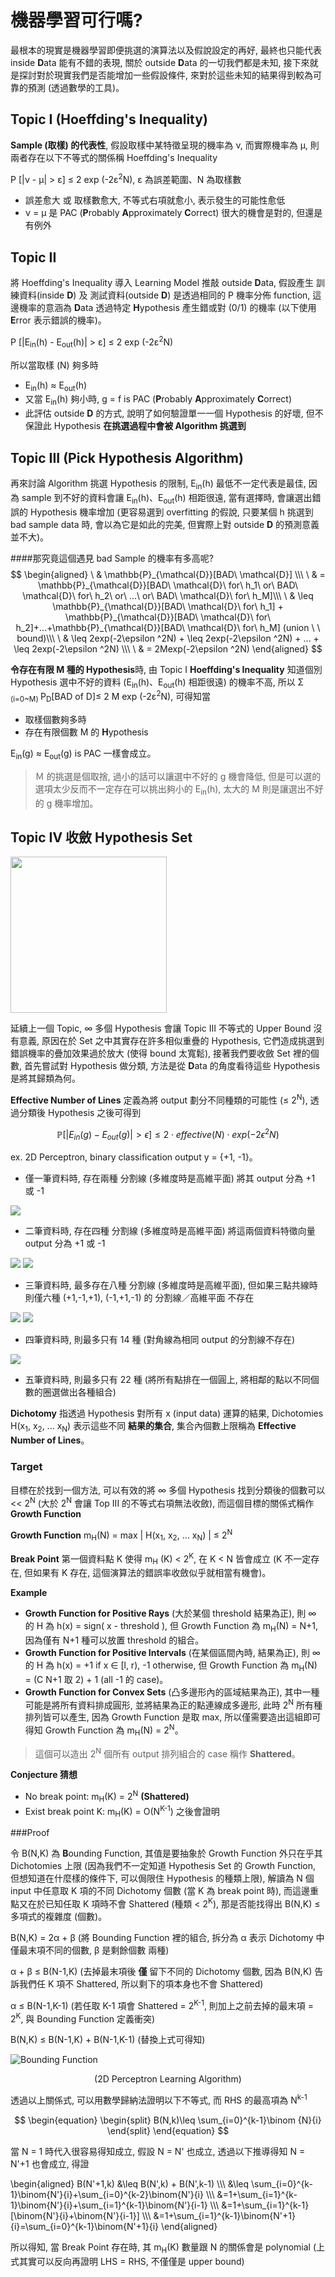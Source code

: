 # 機器學習可行嗎?
最根本的現實是機器學習即便挑選的演算法以及假說設定的再好, 最終也只能代表 inside **D**ata 能有不錯的表現, 關於 outside **D**ata 的一切我們都是未知, 接下來就是探討對於現實我們是否能增加一些假設條件, 來對於這些未知的結果得到較為可靠的預測 (透過數學的工具)。


## Topic I (Hoeffding's Inequality)
**Sample (取樣) 的代表性**, 假設取樣中某特徵呈現的機率為 ν, 而實際機率為 μ, 則兩者存在以下不等式的關係稱 Hoeffding's Inequality

P [|ν - μ| > ɛ] ≤ 2 exp (-2ɛ<sup>2</sup>N), ɛ 為誤差範圍、N 為取樣數

* 誤差愈大 或 取樣數愈大, 不等式右項就愈小, 表示發生的可能性愈低
* ν = μ 是 PAC (**P**robably **A**pproximately **C**orrect) 很大的機會是對的, 但還是有例外

## Topic II
將 Hoeffding's Inequality 導入 Learning Model 推敲 outside **D**ata, 假設產生 訓練資料(inside **D**) 及 測試資料(outside **D**) 是透過相同的 P 機率分佈 function, 這邊機率的意涵為 **D**ata 透過特定 **H**ypothesis 產生錯或對 (0/1) 的機率 (以下使用 **E**rror 表示錯誤的機率)。

P [|E<sub>in</sub>(h) - E<sub>out</sub>(h)| > ɛ] ≤ 2 exp (-2ɛ<sup>2</sup>N)

所以當取樣 (N) 夠多時

* E<sub>in</sub>(h) ≈ E<sub>out</sub>(h)
* 又當 E<sub>in</sub>(h) 夠小時, g = f is PAC (**P**robably **A**pproximately **C**orrect)
* 此評估 outside **D** 的方式, 說明了如何驗證單一一個 Hypothesis 的好壞, 但不保證此 Hypothesis **在挑選過程中會被 Algorithm 挑選到**

## Topic III (Pick Hypothesis Algorithm)
再來討論 Algorithm 挑選 Hypothesis 的限制, E<sub>in</sub>(h) 最低不一定代表是最佳, 因為 sample 到不好的資料會讓 E<sub>in</sub>(h)、E<sub>out</sub>(h) 相距很遠, 當有選擇時, 會讓選出錯誤的 Hypothesis 機率增加 (更容易選到 overfitting 的假說, 只要某個 h 挑選到 bad sample data 時, 會以為它是如此的完美, 但實際上對 outside **D** 的預測意義並不大)。

####那究竟這個遇見 bad Sample 的機率有多高呢?
$$
\begin{aligned}
\ & \mathbb{P}_{\mathcal{D}}[BAD\ \mathcal{D}] \\\
\ & = \mathbb{P}_{\mathcal{D}}[BAD\ \mathcal{D}\ for\ h_1\ or\ BAD\ \mathcal{D}\ for\ h_2\ or\ ...\ or\ BAD\ \mathcal{D}\ for\ h_M]\\\
\ & \leq \mathbb{P}_{\mathcal{D}}[BAD\ \mathcal{D}\ for\ h_1] + \mathbb{P}_{\mathcal{D}}[BAD\ \mathcal{D}\ for\ h_2]+...+\mathbb{P}_{\mathcal{D}}[BAD\ \mathcal{D}\ for\ h_M] (union \ \ bound)\\\
\ & \leq 2exp(-2\epsilon ^2N) + \leq 2exp(-2\epsilon ^2N) + ... + \leq 2exp(-2\epsilon ^2N) \\\
\ & = 2Mexp(-2\epsilon ^2N)
\end{aligned}
$$

**令存在有限 M 種的 Hypothesis**時, 由 Topic I **Hoeffding's Inequality** 知道個別 Hypothesis 選中不好的資料 (E<sub>in</sub>(h)、E<sub>out</sub>(h) 相距很遠) 的機率不高, 所以 Σ <sub>(i=0~M) </sub>P<sub>D</sub>[BAD of D]≤ 2 M exp (-2ɛ<sup>2</sup>N), 可得知當

* 取樣個數夠多時
* 存在有限個數 M 的 **H**ypothesis
 
E<sub>in</sub>(g) ≈ E<sub>out</sub>(g) is PAC 一樣會成立。

> Ｍ 的挑選是個取捨, 過小的話可以讓選中不好的 g 機會降低, 但是可以選的選項太少反而不一定存在可以挑出夠小的 E<sub>in</sub>(h), 太大的 M 則是讓選出不好的 g 機率增加。

## Topic IV 收斂 Hypothesis Set
<img src="hypothesis_overlap.jpeg" width="250" height="250"/>

延續上一個 Topic, ∞ 多個 Hypothesis 會讓 Topic III 不等式的 Upper Bound 沒有意義, 原因在於 Set 之中其實存在許多相似重疊的 Hypothesis, 它們造成挑選到錯誤機率的疊加效果過於放大 (使得 bound 太寬鬆), 接著我們要收斂 Set 裡的個數, 首先嘗試對 Hypothesis 做分類, 方法是從 **D**ata 的角度看待這些 Hypothesis 是將其歸類為何。

**Effective Number of Lines** 定義為將 output 劃分不同種類的可能性 (≤ 2<sup>N</sup>), 透過分類後 Hypothesis 之後可得到

$$\mathbb{P}[|E_{in}(g)-E_{out}(g)|\gt \epsilon]\leq 2\cdot effective(N)\cdot exp(-2\epsilon^2N)$$

ex. 2D Perceptron, binary classification output y = {+1, -1}。

* 僅一筆資料時, 存在兩種 分割線 (多維度時是高維平面) 將其 output 分為 +1 或 -1

![](C1.jpg)
* 二筆資料時, 存在四種 分割線 (多維度時是高維平面) 將這兩個資料特徵向量 output 分為 +1 或 -1

![](C2_1.jpg)
![](C2_2.jpg)
* 三筆資料時, 最多存在八種 分割線 (多維度時是高維平面), 但如果三點共線時則僅六種 (+1,-1,+1), (-1,+1,-1) 的 分割線／高維平面 不存在

![](C3_1.jpg)
![](C3_2.jpg)
* 四筆資料時, 則最多只有 14 種 (對角線為相同 output 的分割線不存在)

![](C4.jpg)
* 五筆資料時, 則最多只有 22 種 (將所有點排在一個圓上, 將相鄰的點以不同個數的圈選做出各種組合)

**Dichotomy** 指透過 Hypothesis 對所有 x (input data) 運算的結果, Dichotomies H(x<sub>1</sub>, x<sub>2</sub>, ... x<sub>N</sub>) 表示這些不同 **結果的集合**, 集合內個數上限稱為 **Effective Number of Lines**。

### Target
目標在於找到一個方法, 可以有效的將 ∞ 多個 Hypothesis 找到分類後的個數可以 << 2<sup>N</sup> (大於 2<sup>N</sup> 會讓 Top III 的不等式右項無法收斂), 而這個目標的關係式稱作 **Growth Function**

**Growth Function** m<sub>H</sub>(N) = max | H(x<sub>1</sub>, x<sub>2</sub>, ... x<sub>N</sub>) | ≤ 2<sup>N</sup>

**Break Point** 第一個資料點 K 使得 m<sub>H</sub> (K) < 2<sup>K</sup>, 在  K < N 皆會成立 (K 不一定存在, 但如果有 K 存在, 這個演算法的錯誤率收斂似乎就相當有機會)。

**Example**

* **Growth Function for Positive Rays** (大於某個 threshold 結果為正), 則 ∞ 的 H 為 h(x) = sign( x - threshold ), 但 Growth Function 為 m<sub>H</sub>(N) = N+1, 因為僅有 N+1 種可以放置 threshold 的組合。
* **Growth Function for Positive Intervals** (在某個區間內時, 結果為正), 則 ∞ 的 H 為 h(x) = +1 if x ∈ [l, r), -1 otherwise, 但 Growth Function 為 m<sub>H</sub>(N) = (C N+1 取 2) + 1 (all -1 的 case)。
* **Growth Function for Convex Sets** (凸多邊形內的區域結果為正), 其中一種可能是將所有資料排成圓形, 並將結果為正的點連線成多邊形, 此時 2<sup>N</sup> 所有種排列皆可以產生, 因為 Growth Function 是取 max, 所以僅需要造出這組即可得知 Growth Function 為 m<sub>H</sub>(N) = 2<sup>N</sup>。
> 這個可以造出 2<sup>N</sup> 個所有 output 排列組合的 case 稱作 **Shattered**。


**Conjecture 猜想**

* No break point: m<sub>H</sub>(K) = 2<sup>N</sup> **(Shattered)**
* Exist break point K: m<sub>H</sub>(K) = O(N<sup>K-1</sup>) 之後會證明

###Proof

令 B(N,K) 為 **B**ounding Function, 其值是要抽象於 Growth Function 外只在乎其 Dichotomies 上限 (因為我們不一定知道 Hypothesis Set 的 Growth Function, 但想知道在什麼樣的條件下, 可以侷限住 Hypothesis 的種類上限), 解讀為 N 個 input 中任意取 K 項的不同 Dichotomy 個數 (當 K 為 break point 時), 而這邊重點又在於已知任取 K 項時不會 Shattered (種類 < 2<sup>K</sup>), 那是否能找得出 B(N,K) ≤ 多項式的複雜度 (個數)。 

B(N,K) = 2α + β (將 Bounding Function 裡的組合, 拆分為 α 表示 Dichotomy 中僅最末項不同的個數, β 是剩餘個數 兩種)

α + β ≤ B(N-1,K) (去掉最末項後 **僅** 留下不同的 Dichotomy 個數, 因為 B(N,K) 告訴我們任 K 項不 Shattered, 所以剩下的項本身也不會 Shattered)

α ≤ B(N-1,K-1) (若任取 K-1 項會 Shattered = 2<sup>K-1</sup>, 則加上之前去掉的最末項 =  2<sup>K</sup>, 與 Bounding Function 定義衝突)

B(N,K) ≤ B(N-1,K) + B(N-1,K-1) (替換上式可得知)

![Bounding Function](https://c7.staticflickr.com/8/7396/27806904806_dc75eeba71.jpg)
<center>(2D Perceptron Learning Algorithm)</center>

透過以上關係式, 可以用數學歸納法證明以下不等式, 而 RHS 的最高項為 N<sup>k-1</sup>

$$
\begin{equation}
  \begin{split}
B(N,k)\leq \sum_{i=0}^{k-1}\binom {N}{i}
\end{split}
\end{equation}
$$

當 N = 1 時代入很容易得知成立, 假設 N = N' 也成立, 透過以下推導得知 N = N'+1 也會成立, 得證
<div> 
\begin{aligned}
B(N'+1,k) &\leq B(N',k) + B(N',k-1) \\\
&\leq \sum_{i=0}^{k-1}\binom{N'}{i}+\sum_{i=0}^{k-2}\binom{N'}{i} \\\
&=1+\sum_{i=1}^{k-1}\binom{N'}{i}+\sum_{i=1}^{k-1}\binom{N'}{i-1} \\\
&=1+\sum_{i=1}^{k-1}[\binom{N'}{i}+\binom{N'}{i-1}] \\\
&=1+\sum_{i=1}^{k-1}\binom{N'+1}{i}=\sum_{i=0}^{k-1}\binom{N'+1}{i}
\end{aligned}
</div>

所以得知, 當 Break Point 存在時, 其 m<sub>H</sub>(K) 數量跟 N 的關係會是 polynomial (上式其實可以反向再證明 LHS = RHS, 不僅僅是 upper bound)